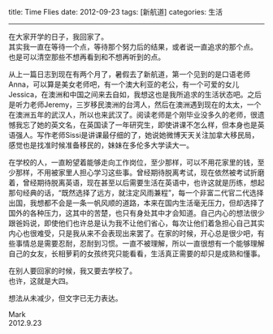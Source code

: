 title: Time Flies
date: 2012-09-23
tags: [新航道] 
categories: 生活

---

在大家开学的日子，我回家了。  
其实我一直在等待一个点，等待那个努力后的结果，或者说一直追求的那个点。  
也是可以清空那些不想再看到和不想再听到的点。
 
从上一篇日志到现在有两个月了，暑假去了新航道，第一个见到的是口语老师Anna，可以算是美女老师吧，有一个澳大利亚的老公，有一个可爱的女儿Jessica，在澳洲和中国之间来去自如，我想这也是我所追求的生活状态吧。之后是听力老师Jeremy，三岁移民澳洲的台湾人，然后在澳洲遇到现在的太太，一个在澳洲五年的武汉人，所以也来武汉了。阅读老师是个刚毕业没多久的老师，很遗憾我忘了她的英文名，在英国读了一年研究生，即使讲课不怎么样，但本身也是英语强人。写作老师Sissi是讲课最仔细的了，她说她微博天天关注加拿大移民局，感觉也是找准时候准备移民的，妹妹在多伦多大学读大一。

<!--more-->
 
在学校的人，一直盼望着能够走向工作岗位，至少那样，可以不用花家里的钱，至少那样，不用被家里人担心学习这些事。曾经期待脱离考试，现在依然被考试折磨着，曾经期待脱离英语，现在甚至以后需要生活在英语中，也许这就是历练，想起那句经典的话，“既然选择了远方，就注定风雨兼程”，每一个非富二代官二代选择出国，我想都不会是一条一帆风顺的道路，本来在国内生活毫无压力，但却选择了国外的各种压力，这其中的苦楚，也只有身处其中才会知道。自己内心的想法很少跟爸妈说，即使他们也许总是认为我不让他们省心，每次让他们着急担心自己其实内心也很难受，只是我从来不会表现出来罢了。在家的时候，开心总是很少吧，有些事情总是需要忍耐，忍耐到习惯。一直不被理解，所以一直很想有一个能够理解自己的女友，长相萝莉的女孩终究只能看看，生活真正需要的却只是成熟和懂事。
  
在别人要回家的时候，我又要去学校了。  
也许，这就是大四。
 
想法从未减少，但文字已无力表达。
 
 
 
Mark  
2012.9.23
